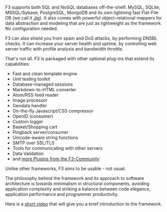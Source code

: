 F3 supports both SQL and NoSQL databases off-the-shelf: MySQL, SQLite, MSSQL/Sybase, PostgreSQL, MongoDB and its own lightning fast Flat-File DB (we call it [Jig](jig)). It also comes with powerful object-relational mappers for data abstraction and modeling that are just as lightweight as the framework. No configuration needed.

F3 can also shield you from spam and DoS attacks, by performing DNSBL checks. It can increase your server health and uptime, by controlling web server traffic with profile analysis and bandwidth throttle.

That's not all. F3 is packaged with other optional plug-ins that extend its capabilities:

* Fast and clean template engine
* Unit testing toolkit
* Database-managed sessions
* Markdown-to-HTML converter
* Atom/RSS feed reader
* Image processor
* Geodata handler
* On-the-fly Javascript/CSS compressor
* OpenID (consumer)
* Custom logger
* Basket/Shopping cart
* Pingback server/consumer
* Unicode-aware string functions
* SMTP over SSL/TLS
* Tools for communicating with other servers
* Data Validation
* and [more Plugins from the F3-Community](development#user-plugins)

Unlike other frameworks, F3 aims to be usable - not usual.

The philosophy behind the framework and its approach to software architecture is towards minimalism in structural components, avoiding application complexity and striking a balance between code elegance, application performance and programmer productivity.

Here is a [short video](https://youtu.be/EBYoyGOAcfo) that will give you a brief introduction to the framework.